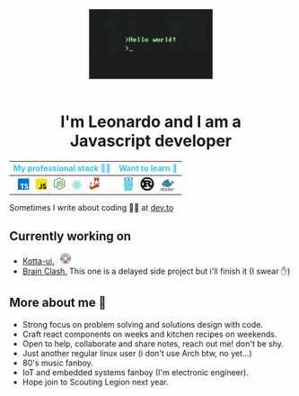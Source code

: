 <div align="center">
  <img src="./assets/hello-world.gif">
</div>
<br> 
<h1 align="center">I'm Leonardo and I am a <br><strong>Javascript</strong> developer</h1>

<div align="center">
  <table>
    <thead>
       <tc>
        <th>
          <strong style="color:#34C1F5">My professional stack 👨‍💻</strong>
        </th>
         <th>
        <strong style="color:#34C1F5">Want to learn 🚀</strong>
      </th>
      </tr>
    </thead>
    <tbody>
      <tr>
        <td>
          <img src="./assets/ts-logo.svg" style="margin-left:8px" width="20px" title="TypeScript"/>
          <img src="./assets/js-logo.svg" style="margin-left:8px" width="20px" title="JavaScript"/>
          <img src="./assets/node-logo.svg" style="margin-left:8px" width="20px" title="Nodejs"/>
          <img src="./assets/react-logo.svg" style="margin-left:8px" width="20px" title="React"/>
          <img src="./assets/jest-logo.svg" style="margin-left:8px" width="20px" title="Jest"/>
        </td>
        <td>
          <img src="./assets/go-logo.svg" style="margin-left:8px" width="18px" title="Go"/>
          <img src="./assets/rust.svg" style="margin-left:8px" width="25px" title="Rust"/>
          <img src="./assets/docker-logo.svg" style="margin-left:8px" width="25px" title="Docker"/>
        </td>
      </tr>
    </tbody>
  </table>
</div>
<p>Sometimes I write about coding 👨‍💻 at <a href="https://dev.to/jleonardo007" target="_blank">dev.to</a></p>

<h2>Currently working on</h2>
<ul>
  <li> <a href="https://github.com/jleonardo007/kotta-ui" target="_blank">Kotta-ui.<a/> <img src="./assets/kotta-logo.svg" style="margin-left:6px" width="20px" title="Kotta-ui"/></li>
  <li> <a href="https://github.com/jleonardo007/brain-clash" target="_blank">Brain Clash.</a> This one is a delayed side project but i'll finish it (I swear ✋)</li>
</ul>
    
<h2>More about me 🦉</h2>
 <ul>
  <li> Strong focus on problem solving and solutions design with code. 
  <li> Craft react components on weeks and kitchen recipes on weekends.
  <li> Open to help, collaborate and share notes, reach out me! don't be shy.
  <li> Just another regular linux user (i don't use Arch btw, no yet...)
  <li> 80's music fanboy.
  <li> IoT and embedded systems fanboy (I'm electronic engineer).
  <li> Hope join to Scouting Legion next year.
</ul>
